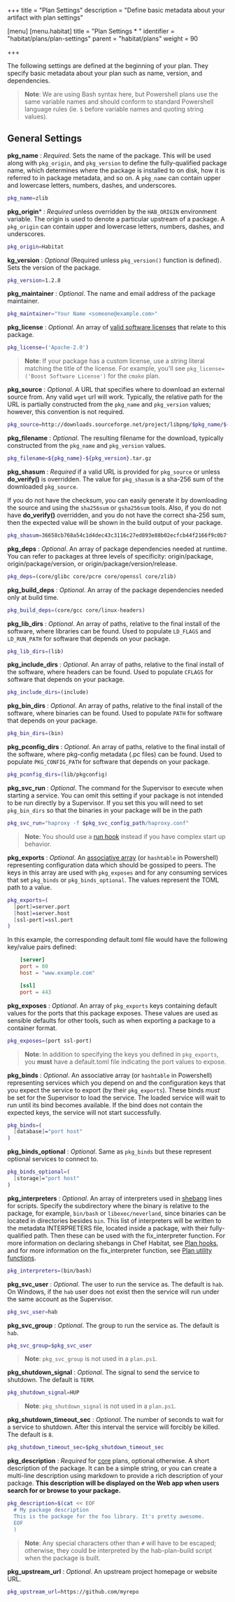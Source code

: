 +++
title = "Plan Settings"
description = "Define basic metadata about your artifact with plan settings"

[menu]
  [menu.habitat]
    title = "Plan Settings * "
    identifier = "habitat/plans/plan-settings"
    parent = "habitat/plans"
    weight = 90

+++

The following settings are defined at the beginning of your plan. They specify basic metadata about your plan such as name, version, and dependencies.

> **Note**: We are using Bash syntax here, but Powershell plans use the same variable names and should conform to standard Powershell language rules (ie. `$` before variable names and quoting string values).

## General Settings

**pkg_name**
: _Required_. Sets the name of the package. This will be used along with `pkg_origin`, and `pkg_version` to define the fully-qualified package name, which determines where the package is installed to on disk, how it is referred to in package metadata, and so on. A `pkg_name` can contain upper and lowercase letters, numbers, dashes, and underscores.

```bash
pkg_name=zlib
```

**pkg_origin***
: _Required_ unless overridden by the `HAB_ORIGIN` environment variable. The origin is used to denote a particular upstream of a package. A `pkg_origin` can contain upper and lowercase letters, numbers, dashes, and underscores.

```bash
pkg_origin=Habitat
```

**kg_version**
: _Optional_ (Required unless `pkg_version()` function is defined). Sets the version of the package.

```bash
pkg_version=1.2.8
```

**pkg_maintainer**
: _Optional_. The name and email address of the package maintainer.

```bash
pkg_maintainer="Your Name <someone@example.com>"
```

**pkg_license**
: _Optional_. An array of [valid software licenses](https://spdx.org/licenses/) that relate to this package.

```bash
pkg_license=('Apache-2.0')
```

> **Note**: If your package has a custom license, use a string literal matching the title of the license. For example, you'll see `pkg_license=('Boost Software License')` for the `cmake` plan.

**pkg_source**
: _Optional_. A URL that specifies where to download an external source from. Any valid `wget` url will work. Typically, the relative path for the URL is partially constructed from the `pkg_name` and `pkg_version` values; however, this convention is not required.

```bash
pkg_source=http://downloads.sourceforge.net/project/libpng/$pkg_name/${pkg_version}/${pkg_name}-${pkg_version}.tar.gz
```

**pkg_filename**
: _Optional_. The resulting filename for the download, typically constructed from the `pkg_name` and `pkg_version` values.

```bash
pkg_filename=${pkg_name}-${pkg_version}.tar.gz
```

**pkg_shasum**
: _Required_ if a valid URL is provided for `pkg_source` or unless **do_verify()** is overridden. The value for `pkg_shasum` is a sha-256 sum of the downloaded `pkg_source`.

If you do not have the checksum, you can easily generate it by downloading the source and using the `sha256sum` or `gsha256sum` tools. Also, if you do not have **do_verify()** overridden, and you do not have the correct sha-256 sum, then the expected value will be shown in the build output of your package.

```bash
pkg_shasum=36658cb768a54c1d4dec43c3116c27ed893e88b02ecfcb44f2166f9c0b7f2a0d
```

**pkg_deps**
: _Optional_. An array of package dependencies needed at runtime. You can refer to packages at three levels of specificity: origin/package, origin/package/version, or origin/package/version/release.

```bash
pkg_deps=(core/glibc core/pcre core/openssl core/zlib)
```

**pkg\_build\_deps**
: _Optional_. An array of the package dependencies needed only at build time.

```bash
pkg_build_deps=(core/gcc core/linux-headers)
```

**pkg\_lib\_dirs**
: _Optional_. An array of paths, relative to the final install of the software, where libraries can be found. Used to populate `LD_FLAGS` and `LD_RUN_PATH` for software that depends on your package.

```bash
pkg_lib_dirs=(lib)
```

**pkg\_include\_dirs**
: _Optional_. An array of paths, relative to the final install of the software, where headers can be found. Used to populate `CFLAGS` for software that depends on your package.

```bash
pkg_include_dirs=(include)
```

**pkg\_bin\_dirs**
: _Optional_. An array of paths, relative to the final install of the software, where binaries can be found. Used to populate `PATH` for software that depends on your package.

```bash
pkg_bin_dirs=(bin)
```

**pkg\_pconfig\_dirs**
: _Optional_. An array of paths, relative to the final install of the software, where pkg-config metadata (.pc files) can be found. Used to populate `PKG_CONFIG_PATH` for software that depends on your package.

```bash
pkg_pconfig_dirs=(lib/pkgconfig)
```

**pkg\_svc\_run**
: _Optional_. The command for the Supervisor to execute when starting a service. You can omit this setting if your package is not intended to be run directly by a Supervisor. If you set this you will need to set `pkg_bin_dirs` so that the binaries in your package will be in the
path

```bash
pkg_svc_run="haproxy -f $pkg_svc_config_path/haproxy.conf"
```

> **Note**: You should use a [run hook](#hooks) instead if you have complex start up behavior.

**pkg_exports**
: _Optional_. An [associative array](http://www.linuxjournal.com/content/bash-associative-arrays) (or `hashtable` in Powershell) representing configuration data which should be gossiped to peers. The keys in this array are used with `pkg_exposes` and for any consuming services that set `pkg_binds` or `pkg_binds_optional`. The values represent the TOML path to a value.

```bash
pkg_exports=(
  [port]=server.port
  [host]=server.host
  [ssl-port]=ssl.port
)
```

In this example, the corresponding default.toml file would have the following key/value pairs defined:

```toml default.toml
    [server]
    port = 80
    host = "www.example.com"

    [ssl]
    port = 443
```

**pkg_exposes**
: _Optional_. An array of `pkg_exports` keys containing default values for the ports that this package exposes. These values are used as sensible defaults for other tools, such as when exporting a package to a container format.

```bash
pkg_exposes=(port ssl-port)
```

  > **Note**: In addition to specifying the keys you defined in `pkg_exports`, you **must** have a default.toml file indicating the port values to expose.

**pkg_binds**
: _Optional_. An associative array (or `hashtable` in Powershell) representing services which you depend on and the configuration keys that you expect the service to export (by their `pkg_exports`). These binds *must* be set for the Supervisor to load the service. The loaded service will wait to run until its bind becomes available. If the bind does not contain the expected keys, the service will not start successfully.

```bash
pkg_binds=(
  [database]="port host"
)
```

**pkg\_binds\_optional**
: _Optional_. Same as `pkg_binds` but these represent optional services to connect to.

```bash
pkg_binds_optional=(
  [storage]="port host"
)
```

**pkg_interpreters**
: _Optional_. An array of interpreters used in [shebang](https://en.wikipedia.org/wiki/Shebang_(Unix)) lines for scripts. Specify the subdirectory where the binary is relative to the package, for example, `bin/bash` or `libexec/neverland`, since binaries can be located in directories besides `bin`. This list of interpreters will be written to the metadata INTERPRETERS file, located inside a package, with their fully-qualified path. Then these can be used with the fix_interpreter function. For more information on declaring shebangs in Chef Habitat, see [Plan hooks](#hooks), and for more information on the fix_interpreter function, see [Plan utility functions](#plan-helpers).

```bash
pkg_interpreters=(bin/bash)
```

**pkg\_svc\_user**
: _Optional_. The user to run the service as. The default is `hab`. On Windows, if the `hab` user does not exist then the service will run under the same account as the Supervisor.

```bash
pkg_svc_user=hab
```

**pkg\_svc\_group**
: _Optional_. The group to run the service as. The default is `hab`.

```bash
pkg_svc_group=$pkg_svc_user
```

> **Note**: `pkg_svc_group` is not used in a `plan.ps1`.

**pkg_shutdown_signal**
: _Optional_. The signal to send the service to shutdown. The default is `TERM`.

```bash
pkg_shutdown_signal=HUP
```

> **Note**: `pkg_shutdown_signal` is not used in a `plan.ps1`.

**pkg_shutdown_timeout_sec**
: _Optional_. The number of seconds to wait for a service to shutdown. After this interval the service will forcibly be killed. The default is `8`.

```bash
pkg_shutdown_timeout_sec=$pkg_shutdown_timeout_sec
```

**pkg_description**
: _Required_ for [core](https://github.com/habitat-sh/core-plans) plans, optional otherwise. A short description of the package. It can be a simple string, or you can create a multi-line description using markdown to provide a rich description of your package. **This description will be displayed on the Web app when users search for or browse to your package.**

```bash
pkg_description=$(cat << EOF
  # My package description
  This is the package for the foo library. It's pretty awesome.
  EOF
  )
```

> **Note**: Any special characters other than `#` will have to be escaped; otherwise, they could be interpreted by the hab-plan-build script when the package is built.

**pkg\_upstream\_url**
: _Optional_. An upstream project homepage or website URL.

```bash
pkg_upstream_url=https://github.com/myrepo
```
